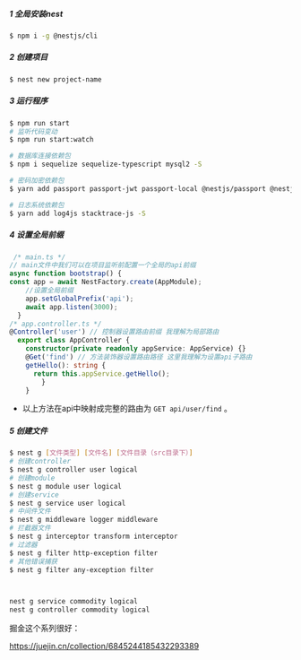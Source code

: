 ##### 1 全局安装nest

```bash
$ npm i -g @nestjs/cli
```

##### 2 创建项目

```bash
$ nest new project-name
```

##### 3 运行程序

```bash
$ npm run start
# 监听代码变动
$ npm run start:watch

# 数据库连接依赖包
$ npm i sequelize sequelize-typescript mysql2 -S

# 密码加密依赖包
$ yarn add passport passport-jwt passport-local @nestjs/passport @nestjs/jwt -S

# 日志系统依赖包
$ yarn add log4js stacktrace-js -S

```

##### 4 设置全局前缀

```typescript
 /* main.ts */
// main文件中我们可以在项目监听前配置一个全局的api前缀
async function bootstrap() {
const app = await NestFactory.create(AppModule);
    //设置全局前缀
    app.setGlobalPrefix('api');
    await app.listen(3000);
  }
/* app.controller.ts */
@Controller('user') // 控制器设置路由前缀 我理解为局部路由
  export class AppController {
    constructor(private readonly appService: AppService) {}
    @Get('find') // 方法装饰器设置路由路径 这里我理解为设置api子路由
    getHello(): string {
      return this.appService.getHello();
        }
    }
```

- 以上方法在api中映射成完整的路由为 `GET api/user/find` 。

##### 5 创建文件

```bash
$ nest g [文件类型] [文件名] [文件目录（src目录下）]
# 创建controller
$ nest g controller user logical
# 创建module
$ nest g module user logical
# 创建service
$ nest g service user logical
# 中间件文件
$ nest g middleware logger middleware
# 拦截器文件
$ nest g interceptor transform interceptor
# 过滤器
$ nest g filter http-exception filter
# 其他错误捕获
$ nest g filter any-exception filter



nest g service commodity logical
nest g controller commodity logical
```



掘金这个系列很好：

https://juejin.cn/collection/6845244185432293389
